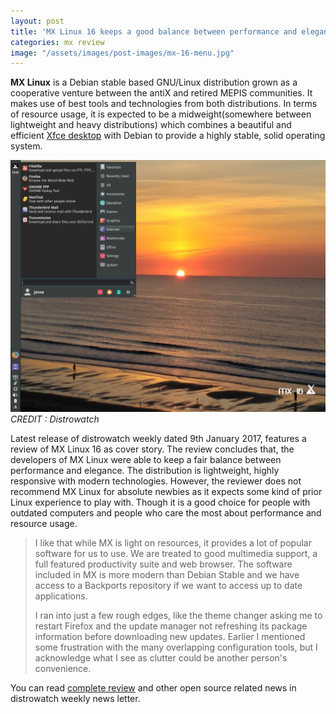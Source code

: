 ```yaml
---
layout: post
title: 'MX Linux 16 keeps a good balance between performance and elegance : Review'
categories: mx review
image: "/assets/images/post-images/mx-16-menu.jpg"
---
```


**MX Linux** is a Debian stable based GNU/Linux distribution grown as a cooperative venture between the antiX and retired MEPIS communities. It makes use of best tools and technologies from both distributions. In terms of resource usage, it is expected to be a midweight(somewhere between lightweight and heavy distributions) which combines a beautiful and efficient [Xfce desktop](/desktop/xfce) with 
Debian to provide a highly stable, solid operating system.

![Preview of MX Linux 16](/assets/images/post-images/mx-16-menu.jpg)
*CREDIT : Distrowatch*

Latest release of distrowatch weekly dated 9th January 2017, features a review of MX Linux 16 as cover story. The review concludes that, the developers of MX Linux were able to keep a fair balance between performance and elegance. The distribution is lightweight, highly responsive with modern technologies. However, the reviewer does not recommend MX Linux for absolute newbies as it expects some kind of prior Linux experience to play with. Though it is a good choice for people with outdated computers and people who care the most about performance and resource usage.

<blockquote>
I like that while MX is light on resources, it provides a lot of popular software for us to use. We are treated to good multimedia support, a full featured productivity suite and web browser. The software included in MX is more modern than Debian Stable and we have access to a Backports repository if we want to access up to date applications.

I ran into just a few rough edges, like the theme changer asking me to restart Firefox and the update manager not refreshing its package information before downloading new updates. Earlier I mentioned some frustration with the many overlapping configuration tools, but I acknowledge what I see as clutter could be another person's convenience. 
</blockquote>

You can read [complete review](https://distrowatch.com/weekly.php?issue=20170109#mx) and other open source related news in distrowatch weekly news letter.